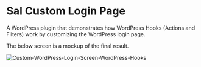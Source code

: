 # Sal Custom Login Page
A WordPress plugin that demonstrates how WordPress Hooks (Actions and Filters) work by customizing the WordPress login page.

The below screen is a mockup of the final result.

![Custom-WordPress-Login-Screen-WordPress-Hooks](https://user-images.githubusercontent.com/6479927/80063935-9e426d80-84fc-11ea-8451-a398558c8f63.jpg)
